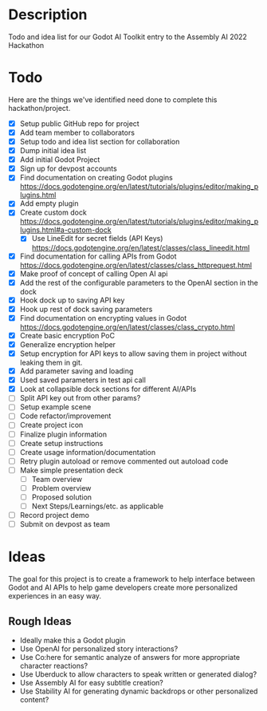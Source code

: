 # Description

Todo and idea list for our Godot AI Toolkit entry to the Assembly AI 2022 Hackathon

# Todo

Here are the things we've identified need done to complete this hackathon/project.

- [x] Setup public GitHub repo for project
- [x] Add team member to collaborators
- [x] Setup todo and idea list section for collaboration
- [x] Dump initial idea list
- [x] Add initial Godot Project
- [x] Sign up for devpost accounts
- [x] Find documentation on creating Godot plugins
    https://docs.godotengine.org/en/latest/tutorials/plugins/editor/making_plugins.html
- [x] Add empty plugin
- [x] Create custom dock
    https://docs.godotengine.org/en/latest/tutorials/plugins/editor/making_plugins.html#a-custom-dock
    - [x] Use LineEdit for secret fields (API Keys)
        https://docs.godotengine.org/en/latest/classes/class_lineedit.html
- [x] Find documentation for calling APIs from Godot
    https://docs.godotengine.org/en/latest/classes/class_httprequest.html
- [x] Make proof of concept of calling Open AI api
- [x] Add the rest of the configurable parameters to the OpenAI section in the dock
- [x] Hook dock up to saving API key
- [x] Hook up rest of dock saving parameters
- [x] Find documentation on encrypting values in Godot
    https://docs.godotengine.org/en/latest/classes/class_crypto.html
- [x] Create basic encryption PoC
- [x] Generalize encryption helper
- [x] Setup encryption for API keys to allow saving them in project without leaking them in git.
- [x] Add parameter saving and loading
- [x] Used saved parameters in test api call
- [x] Look at collapsible dock sections for different AI/APIs
- [ ] Split API key out from other params?
- [ ] Setup example scene
- [ ] Code refactor/improvement
- [ ] Create project icon
- [ ] Finalize plugin information
- [ ] Create setup instructions
- [ ] Create usage information/documentation
- [ ] Retry plugin autoload or remove commented out autoload code 
- [ ] Make simple presentation deck
    - [ ] Team overview
    - [ ] Problem overview
    - [ ] Proposed solution
    - [ ] Next Steps/Learnings/etc. as applicable
- [ ] Record project demo
- [ ] Submit on devpost as team

# Ideas

The goal for this project is to create a framework to help interface between Godot and AI APIs to help game developers create more personalized experiences in an easy way.

## Rough Ideas
- Ideally make this a Godot plugin
- Use OpenAI for personalized story interactions?
- Use Co:here for semantic analyze of answers for more appropriate character reactions?
- Use Uberduck to allow characters to speak written or generated dialog?
- Use Assembly AI for easy subtitle creation?
- Use Stability AI for generating dynamic backdrops or other personalized content?